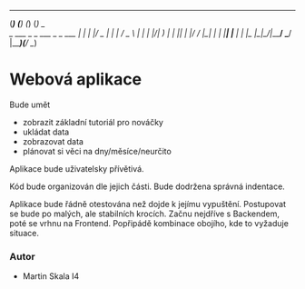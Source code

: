  _______    ______          _       _            
(_______)  (______)        (_)     (_)       _   
    _  ___  _     _ ___     _       _  ___ _| |_ 
   | |/ _ \| |   | / _ \   | |     | |/___|_   _)
   | | |_| | |__/ / |_| |  | |_____| |___ | | |_ 
   |_|\___/|_____/ \___/   |_______)_(___/   \__)
   
   
# Webová aplikace                                                                   
Bude umět
- zobrazit základní tutoriál pro nováčky
- ukládat data
- zobrazovat data
- plánovat si věci na dny/měsíce/neurčito

Aplikace bude uživatelsky přívětivá.

Kód bude organizován dle jejich části.
Bude dodržena správná indentace.

Aplikace bude řádně otestována než dojde k jejímu vypuštění.
Postupovat se bude po malých, ale stabilních krocích.
Začnu nejdříve s Backendem, poté se vrhnu na Frontend. Popřipádě kombinace obojího, kde to vyžaduje situace.

### Autor
- Martin Skala I4
